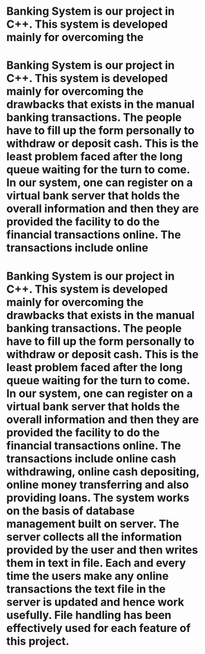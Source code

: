# Banking System is our project in C++. This system is developed mainly for overcoming the 
# Banking System is our project in C++. This system is developed mainly for overcoming the drawbacks that exists in the manual banking transactions. The people have to fill up the form personally to withdraw or deposit cash. This is the least problem faced after the long queue waiting for the turn to come. In our system, one can register on a virtual bank server that holds the overall information and then they are provided the facility to do the financial transactions online. The transactions include online  
# Banking System is our project in C++. This system is developed mainly for overcoming the drawbacks that exists in the manual banking transactions. The people have to fill up the form personally to withdraw or deposit cash. This is the least problem faced after the long queue waiting for the turn to come. In our system, one can register on a virtual bank server that holds the overall information and then they are provided the facility to do the financial transactions online. The transactions include online cash withdrawing, online cash depositing, online money transferring and also providing loans. The  system works on the basis of database management built on server. The server collects all the information provided by the user and then writes them in text in file. Each and every time the users make any online transactions the text file in the server is updated and hence work usefully. File handling has been effectively used for each feature of this project.  
